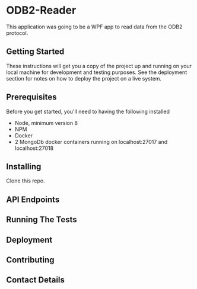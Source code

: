 # ODB2-Reader

This application was going to be a WPF app to read data from the ODB2 protocol.

## Getting Started
These instructions will get you a copy of the project up and running on your local machine for development and testing purposes. See the deployment section for notes on how to deploy the project on a live system.

## Prerequisites
Before you get started, you'll need to having the following installed
* Node, minimum version 8
* NPM
* Docker
* 2 MongoDb docker containers running on localhost:27017 and localhost:27018

## Installing
Clone this repo.

## API Endpoints

## Running The Tests

## Deployment

## Contributing

## Contact Details




